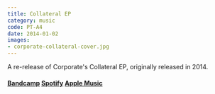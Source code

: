 ```yaml
---
title: Collateral EP
category: music
code: PT-A4
date: 2014-01-02
images:
- corporate-collateral-cover.jpg
---
```


A re-release of Corporate's Collateral EP, originally released in 2014.

#### [Bandcamp](https://pedestriantactics.bandcamp.com/album/corporate-collateral-ep) [Spotify](https://open.spotify.com/album/5XlGDVVlPZVFHl6baSBaPA?si=F6ZEVhBHQtyAb3EtOV80hw) [Apple Music](https://music.apple.com/us/album/collateral-single/1653019850)